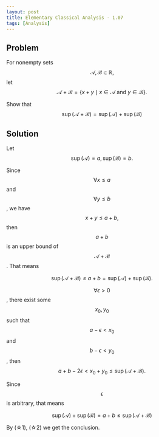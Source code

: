 ```yaml
---
layout: post
title: Elementary Classical Analysis - 1.07
tags: [Analysis]
---
```

## Problem

For nonempty sets $$\mathcal{A}, \mathcal{B} \subset \mathbb{R},$$ let $$\mathcal{A}+\mathcal{B} = \{x+y \mid x\in \mathcal{A} \text{ and } y \in \mathcal{B} \}.$$

Show that $$\sup(\mathcal{A}+\mathcal{B}) = \sup(\mathcal{A})+\sup(\mathcal{B})$$

## Solution
 
Let $$\sup(\mathcal{A}) = a, \sup(\mathcal{B}) = b.$$

Since $$\forall x\leq a$$ and $$\forall y\leq b$$, we have $$x+y\leq a+b,$$ then $$a+b$$ is an upper bound of $$\mathcal{A}+\mathcal{B}$$. That means 

$$
\tag{☆1} \sup(\mathcal{A}+\mathcal{B}) \leq a+b = \sup(\mathcal{A})+\sup(\mathcal{B}).
$$

$$\forall \epsilon > 0$$, there exist some $$x_0, y_0$$ such that $$a-\epsilon < x_0$$ and $$b-\epsilon < y_0$$, then $$a+b-2\epsilon < x_0+y_0 \leq \sup(\mathcal{A}+\mathcal{B}).$$

Since $$\epsilon$$ is arbitrary, that means 

$$
\tag{☆2} \sup(\mathcal{A})+\sup(\mathcal{B}) = a+b \leq \sup(\mathcal{A}+\mathcal{B})
$$

By (☆1), (☆2) we get the conclusion.